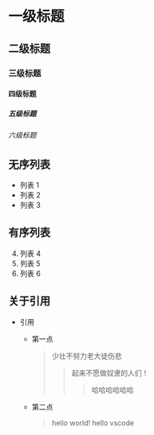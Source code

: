 # 一级标题

## 二级标题

### 三级标题

#### 四级标题

##### 五级标题

###### 六级标题

## 无序列表

- 列表 1
- 列表 2
- 列表 3

## 有序列表

4. 列表 4
5. 列表 5
6. 列表 6

## 关于引用

- 引用

  - 第一点
    > 少壮不努力老大徒伤悲
    >
    > > 起来不愿做奴隶的人们！
    > >
    > > > 哈哈哈哈哈哈
  - 第二点
    > hello world!
    > hello vscode
